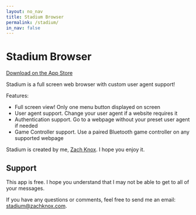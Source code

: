 ```yaml
---
layout: no_nav
title: Stadium Browser
permalink: /stadium/
in_nav: false
---
```


# Stadium Browser

[Download on the App Store](https://apps.apple.com/us/app/stadium-full-screen-browser/id1533596615)

Stadium is a full screen web browser with custom user agent support!

Features:
- Full screen view! Only one menu button displayed on screen
- User agent support. Change your user agent if a website requires it
- Authentication support. Go to a webpage without your preset user agent if needed
- Game Controller support. Use a paired Bluetooth game controller on any supported webpage

Stadium is created by me, [Zach Knox](https://twitter.com/zmknox). I hope you enjoy it.

## Support

This app is free. I hope you understand that I may not be able to get to all of your messages.

If you have any questions or comments, feel free to send me an email: [stadium@zachknox.com](mailto:stadium@zachknox.com).
